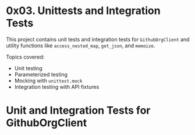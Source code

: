 # 0x03. Unittests and Integration Tests

This project contains unit tests and integration tests for `GithubOrgClient` and utility functions like `access_nested_map`, `get_json`, and `memoize`.

Topics covered:
- Unit testing
- Parameterized testing
- Mocking with `unittest.mock`
- Integration testing with API fixtures
# Unit and Integration Tests for GithubOrgClient
